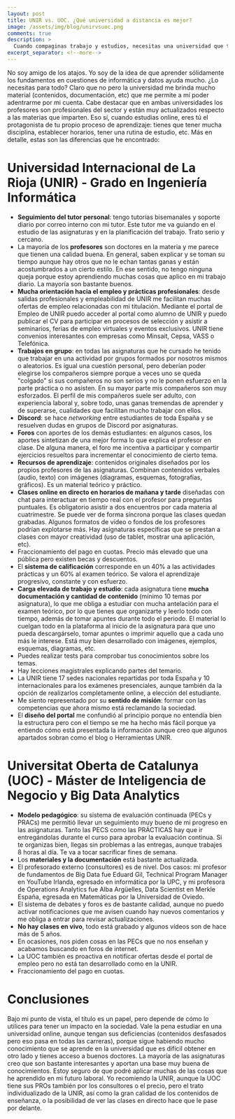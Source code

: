 ```yaml
---
layout: post
title: UNIR vs. UOC. ¿Qué universidad a distancia es mejor?
image: /assets/img/blog/unirvsuoc.png
comments: true
description: >
  Cuando compaginas trabajo y estudios, necesitas una universidad que te lo permita hacer a distancia. Después de haber completado un Máster de 66 créditos en Business Analytics y Big Data por la UOC (Universitat Oberta de Catalunya) y haber completado 78 créditos de Ingeniería Informática por la UNIR (Universidad Internacional de La Rioja), he decidido escribir este post para ayudar a decidir entre estas dos universidades si tienes pensado estudiar en modalidad virtual.
excerpt_separator: <!--more-->
---
```


No soy amigo de los atajos. Yo soy de la idea de que aprender sólidamente los fundamentos en cuestiones de informática y datos ayuda mucho. ¿Lo necesitas para todo? Claro que no pero la universidad me brinda mucho material (contenidos, documentación, etc) que me permite a mí poder adentrarme por mi cuenta. Cabe destacar que en ambas universidades los profesores son profesionales del sector y están muy actualizados respecto a las materias que imparten. Eso sí, cuando estudias online, eres tú el protagonista de tu propio proceso de aprendizaje: tienes que tener mucha disciplina, establecer horarios, tener una rutina de estudio, etc. Más en detalle, estas son las diferencias que he encontrado:
<!--more-->

# Universidad Internacional de La Rioja (UNIR) - Grado en Ingeniería Informática

- **Seguimiento del tutor personal**: tengo tutorías bisemanales y soporte diario por correo interno con mi tutor. Este tutor me va guiando en el estudio de las asignaturas y en la planificación del trabajo. Trato serio y cercano.
- La mayoría de los **profesores** son doctores en la materia y me parece que tienen una calidad buena. En general, saben explicar y se toman su tiempo aunque hay otros que no le echan tantas ganas y están acostumbrados a un cierto estilo. En ese sentido, no tengo ninguna queja porque estoy aprendiendo muchas cosas que aplico en mi trabajo diario. La mayoría son bastante buenos.
- **Mucha orientación hacia el empleo y prácticas profesionales**: desde salidas profesionales y empleabilidad de UNIR me facilitan muchas ofertas de empleo relacionadas con mi titulación. Mediante el portal de Empleo de UNIR puedo acceder al portal como alumno de UNIR y puedo publicar el CV para participar en procesos de selección y asistir a seminarios, ferias de empleo virtuales y eventos exclusivos. UNIR tiene convenios interesantes con empresas como Minsait, Cepsa, VASS o Telefónica.
- **Trabajos en grupo**: en todas las asignaturas que he cursado he tenido que trabajar en una actividad por grupos formados por nosotros mismos o aleatorios. Es igual una cuestión personal, pero deberían poder elegirse los compañeros siempre porque a veces uno se queda "colgado" si sus compañeros no son serios y no le ponen esfuerzo en la parte práctica o no asisten. En su mayor parte mis compañeros son muy esforzados. El perfil de mis compañeros suele ser adulto, con experiencia laboral y, sobre todo, unas ganas tremendas de aprender y de superarse, cualidades que facilitan mucho trabajar con ellos.
- **Discord**: se hace _networking_ entre estudiantes de toda España y se resuelven dudas en grupos de Discord por asignaturas.
- **Foros** con aportes de los demás estudiantes: en algunos casos, los aportes sintetizan de una mejor forma lo que explica el profesor en clase. De alguna manera, el foro me incentiva a participar y compartir ejercicios resueltos para incrementar el conocimiento de cierto tema.
- **Recursos de aprendizaje**: contenidos originales diseñados por los propios profesores de las asignaturas. Combinan contenidos verbales (audio, texto) con imágenes (diagramas, esquemas, fotografías, gráficos). Es un material teórico y práctico.
- **Clases online en directo en horarios de mañana y tarde** diseñadas con chat para interactuar en tiempo real con el profesor para preguntas puntuales. Es obligatorio asistir a dos encuentros por cada materia al cuatrimestre. Se puede ver de forma síncrona porque las clases quedan grabadas. Algunos formatos de vídeo o fondos de los profesores podrían explotarse más. Hay asignaturas específicas que se prestan a clases con mayor creatividad (uso de tablet, mostrar una aplicación, etc).
- Fraccionamiento del pago en cuotas. Precio más elevado que una pública pero existen becas y descuentos.
- El **sistema de calificación** corresponde en un 40% a las actividades prácticas y un 60% al examen teórico. Se valora el aprendizaje progresivo, constante y con esfuerzo.
- **Carga elevada de trabajo y estudio**: cada asignatura tiene **mucha documentación y cantidad de contenido** (mínimo 10 temas por asignatura), lo que me obliga a estudiar con mucha antelación para el examen teórico, por lo que tienes que organizarte y leerlo todo con tiempo, además de tomar apuntes durante todo el periodo. El material lo cuelgan todo en la plataforma al inicio de la asignatura para que uno pueda descargárselo, tomar apuntes o imprimir aquello que a cada uno más le interese. Está muy bien desarrollado con imágenes, ejemplos, esquemas, diagramas, etc. 
- Puedes realizar tests para comprobar tus conocimientos sobre los temas.
- Hay lecciones magistrales explicando partes del temario.
- La UNIR tiene 17 sedes nacionales repartidas por toda España y 10 internacionales para los exámenes presenciales, aunque también da la opción de realizarlos completamente online, a elección del estudiante.
- Me siento representado por su **sentido de misión**: formar con las competencias que ahora mismo está reclamando la sociedad.
- El **diseño del portal** me confundió al principio porque no entendía bien la estructura pero con el tiempo se me ha hecho más fácil porque ya entiendo cómo está presentada la información aunque creo que algunos apartados sobran como el blog o Herramientas UNIR.

# Universitat Oberta de Catalunya (UOC) - Máster de Inteligencia de Negocio y Big Data Analytics

- **Modelo pedagógico**: su sistema de evaluación continuada (PECs y PRACs) me permitió llevar un seguimiento muy bueno de mi progreso en las asignaturas. Tanto las PECS como las PRÁCTICAS hay que ir entregándolas durante el curso para aprobar la evaluación continua. Si te organizas bien, llegas sin problemas a las entregas, aunque trabajes 8 horas al día. Te va a tocar sacrificar fines de semana.
- Los **materiales y la documentación** está bastante actualizada.
- El profesorado externo (consultores) es de nivel. Dos casos: mi profesor de fundamentos de Big Data fue Eduard Gil, Technical Program Manager en YouTube Irlanda, egresado en informática por la UPC, y mi profesora de Operations Analytics fue Alba Argüelles, Data Scientist en Merkle España, egresada en Matemáticas por la Universidad de Oviedo.
- El sistema de debates y foros es de bastante calidad, aunque no puedo activar notificaciones que me avisen cuando hay nuevos comentarios y me obliga a entrar para revisar actualizaciones.
- **No hay clases en vivo**, todo está grabado y algunos vídeos son de hace más de 5 años.
- En ocasiones, nos piden cosas en las PECs que no nos enseñan y acabamos buscando en foros de internet.
- La UOC también es proactiva en notificar ofertas desde el portal de empleo pero no está tan desarrollado como en la UNIR.
- Fraccionamiento del pago en cuotas.

# Conclusiones

Bajo mi punto de vista, el título es un papel, pero depende de cómo lo utilices para tener un impacto en la sociedad. Vale la pena estudiar en una universidad online, aunque tengan sus deficiencias (contenidos desfasados pero eso pasa en todas las carreras), porque sigue habiendo mucho conocimiento que se aprende en la universidad que es difícil obtener en otro lado y tienes acceso a buenos doctores. La mayoría de las asignaturas creo que son bastante interesantes y aportan una base muy buena de conocimientos. Estoy seguro de que podré aplicar muchas de las cosas que he aprendido en mi futuro laboral. Yo recomiendo la UNIR, aunque la UOC tiene sus PROs también por los consultores o el precio, pero el trato individualizado de la UNIR, así como la gran calidad de los contenidos de enseñanza, o la posibilidad de ver las clases en directo hace que le pase por delante.
